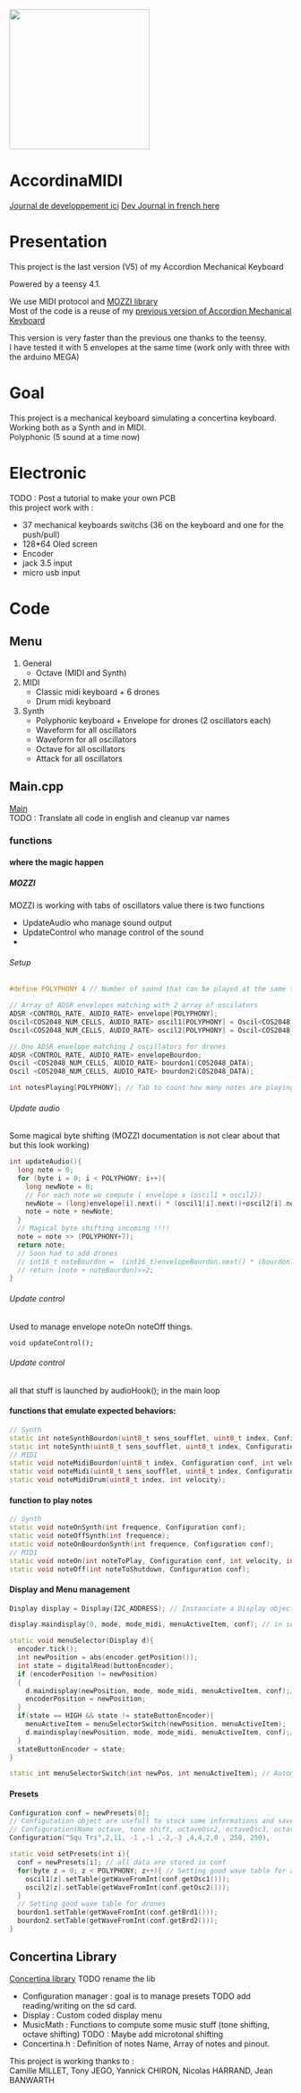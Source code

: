 <img src="https://user-images.githubusercontent.com/7162775/191379148-af449447-4c98-4340-b313-ac48eb72af3b.png"  width="250">


# AccordinaMIDI
[Journal de developpement ici](https://github.com/PierreBanwarth/MIDI-Accordina/blob/main/journal.md)
[Dev Journal in french here](https://github.com/PierreBanwarth/MIDI-Accordina/blob/main/journal.md)

# Presentation

This project is the last version (V5) of my Accordion Mechanical Keyboard  

Powered by a teensy 4.1.  

We use MIDI protocol and [MOZZI library](https://sensorium.github.io/Mozzi/learn/output/)  
Most of the code is a reuse of my [previous version of Accordion Mechanical Keyboard](https://github.com/PierreBanwarth/MIDI-Melodica)  

This version is very faster than the previous one thanks to the teensy.  
I have tested it with 5 envelopes at the same time (work only with three with the arduino MEGA)  

# Goal

This project is a mechanical keyboard simulating a concertina keyboard.    
Working both as a Synth and in MIDI.  
Polyphonic (5 sound at a time now)  

# Electronic  
TODO : Post a tutorial to make your own PCB  
this project work with :  
 - 37 mechanical keyboards switchs (36 on the keyboard and one for the push/pull) 
 - 128*64 Oled screen 
 - Encoder 
 - jack 3.5 input
 - micro usb input

# Code 

## Menu

1. General
    * Octave (MIDI and Synth)
1. MIDI 
    * Classic midi keyboard + 6 drones
    * Drum midi keyboard
2. Synth
    * Polyphonic keyboard + Envelope for drones (2 oscillators each)
    * Waveform for all oscillators
    * Waveform for all oscillators
    * Octave for all oscillators
    * Attack for all oscillators



## Main.cpp
[Main](https://github.com/PierreBanwarth/MIDI-Accordina/blob/main/src/main.cpp)  
TODO : Translate all code in english and cleanup var names

### functions

#### where the magic happen
##### MOZZI 
MOZZI is working with tabs of oscillators value
there is two functions  
 - UpdateAudio who manage sound output
 - UpdateControl who manage control of the sound
 - 
###### Setup
```c++
#define POLYPHONY 4 // Number of sound that can be played at the same time (theme)

// Array of ADSR envelopes matching with 2 array of oscilators
ADSR <CONTROL_RATE, AUDIO_RATE> envelope[POLYPHONY]; 
Oscil<COS2048_NUM_CELLS, AUDIO_RATE> oscil1[POLYPHONY] = Oscil<COS2048_NUM_CELLS, AUDIO_RATE> (COS2048_DATA);
Oscil<COS2048_NUM_CELLS, AUDIO_RATE> oscil2[POLYPHONY] = Oscil<COS2048_NUM_CELLS, AUDIO_RATE> (COS2048_DATA);

// One ADSR envelope matching 2 oscillators for drones  
ADSR <CONTROL_RATE, AUDIO_RATE> envelopeBourdon; 
Oscil <COS2048_NUM_CELLS, AUDIO_RATE> bourdon1(COS2048_DATA);
Oscil <COS2048_NUM_CELLS, AUDIO_RATE> bourdon2(COS2048_DATA);

int notesPlaying[POLYPHONY]; // Tab to count how many notes are playing simultaneously
```

###### Update audio
Some magical byte shifting (MOZZI documentation is not clear about that but this look working)
```c++
int updateAudio(){
  long note = 0;
  for (byte i = 0; i < POLYPHONY; i++){
    long newNote = 0;
    // For each note we compute ( envelope x (oscil1 + oscil2))
    newNote = (long)envelope[i].next() * (oscil1[i].next()+oscil2[i].next());
    note = note + newNote;
  }
  // Magical byte shifting incoming !!!!
  note = note >> (POLYPHONY+7);
  return note;
  // Soon had to add drones
  // int16_t noteBourdon =  (int16_t)envelopeBourdon.next() * (bourdon1.next()+bourdon2.next()) >>8;
  // return (note + noteBourdon)>>2;
}
```

###### Update control
Used to manage envelope noteOn noteOff things.
```
void updateControl();
```

###### Update control
all that stuff is launched by audioHook(); in the main loop


#### functions that emulate expected behaviors:   

```c++
// Synth
static int noteSynthBourdon(uint8_t sens_soufflet, uint8_t index, Configuration conf);
static int noteSynth(uint8_t sens_soufflet, uint8_t index, Configuration conf);
// MIDI
static void noteMidiBourdon(uint8_t index, Configuration conf, int velocity);
static void noteMidi(uint8_t sens_soufflet, uint8_t index, Configuration conf, int velocity);
static void noteMidiDrum(uint8_t index, int velocity);
```
#### function to play notes 
```c++
// Synth
static void noteOnSynth(int frequence, Configuration conf);
static void noteOffSynth(int frequence);
static void noteOnBourdonSynth(int frequence, Configuration conf);
// MIDI
static void noteOn(int noteToPlay, Configuration conf, int velocity, int index);
static void noteOff(int noteToShutdown, Configuration conf);
```
#### Display and Menu management
```c++
Display display = Display(I2C_ADDRESS); // Instanciate a Display object, used to display everything

display.maindisplay(0, mode, mode_midi, menuActiveItem, conf); // in setup to initialize display

static void menuSelector(Display d){
  encoder.tick();
  int newPosition = abs(encoder.getPosition());
  int state = digitalRead(buttonEncoder);
  if (encoderPosition != newPosition)
  {
    d.maindisplay(newPosition, mode, mode_midi, menuActiveItem, conf);// Update display when encoder is rotating
    encoderPosition = newPosition;
  }
  if(state == HIGH && state != stateButtonEncoder){
    menuActiveItem = menuSelectorSwitch(newPosition, menuActiveItem);
    d.maindisplay(newPosition, mode, mode_midi, menuActiveItem, conf);// Update display when encoder is clicked
  }
  stateButtonEncoder = state;
}

static int menuSelectorSwitch(int newPos, int menuActiveItem); // Automata that manage menuing
```

#### Presets 

```c++
Configuration conf = newPresets[0];
// Configutation object are usefull to stock some informations and save and load presets
// Configuration(Name octave, tone shift, octaveOsc2, octaveOsc3, octaveOsc4, waveFormOsc1 ,waveFormOsc2 ,waveFormOsc3 ,waveFormOsc4 , attackTheme, attackDrones)
Configuration("Squ Tri",2,11, -1 ,-1 ,-2,-3 ,4,4,2,0 , 250, 250),

static void setPresets(int i){
  conf = newPresets[i]; // all data are stored in conf
  for(byte z = 0; z < POLYPHONY; z++){ // Setting good wave table for all synth
    oscil1[z].setTable(getWaveFromInt(conf.getOsc1()));
    oscil2[z].setTable(getWaveFromInt(conf.getOsc2()));
  }
  // Setting good wave table for drones
  bourdon1.setTable(getWaveFromInt(conf.getBrd1()));
  bourdon2.setTable(getWaveFromInt(conf.getBrd2()));
}


```





## Concertina Library
[Concertina library](https://github.com/PierreBanwarth/MIDI-Accordina/tree/main/include/concertina_lib) TODO rename the lib

 - Configuration manager : goal is to manage presets TODO add reading/writing on the sd card.
 - Display : Custom coded display menu
 - MusicMath : Functions to compute some music stuff (tone shifting, octave shifting) TODO : Maybe add microtonal shifting
 - Concertina.h : Definition of notes Name, Array of notes and pinout.
 



This project is working thanks to :  
Camille MILLET, Tony JEGO, Yannick CHIRON, Nicolas HARRAND, Jean BANWARTH
